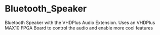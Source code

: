 # Bluetooth_Speaker
Bluetooth Speaker with the VHDPlus Audio Extension. Uses an VHDPlus MAX10 FPGA Board to control the audio and enable more cool features
